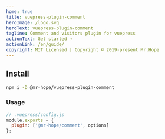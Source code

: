 ```yaml
---
home: true
title: vuepress-plugin-comment
heroImage: /logo.svg
heroText: vuepress-plugin-comment
tagline: Comment and visitors plugin for vuepress
actionText: Get started →
actionLink: /en/guide/
copyright: MIT Licensed | Copyright © 2019-present Mr.Hope
---
```


## Install

```bash
npm i -D @mr-hope/vuepress-plugin-comment
```

### Usage

```js
// .vuepress/config.js
module.exports = {
  plugin: ['@mr-hope/comment', options]
};
```
